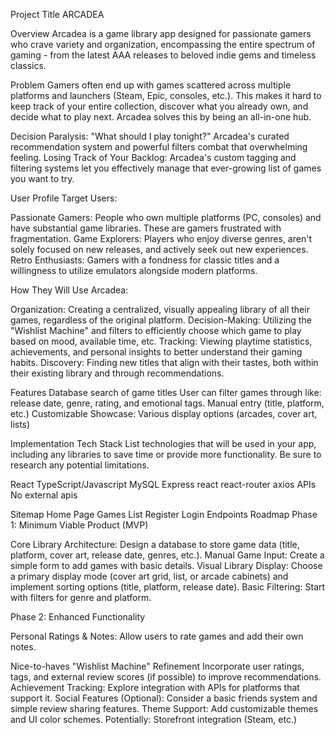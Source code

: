 Project Title
ARCADEA

Overview
Arcadea is a game library app designed for passionate gamers who crave variety and organization, encompassing the entire spectrum of gaming - from the latest AAA releases to beloved indie gems and timeless classics.

Problem
Gamers often end up with games scattered across multiple platforms and launchers (Steam, Epic, consoles, etc.). This makes it hard to keep track of your entire collection, discover what you already own, and decide what to play next. Arcadea solves this by being an all-in-one hub.

Decision Paralysis: "What should I play tonight?" Arcadea's curated recommendation system and powerful filters combat that overwhelming feeling. Losing Track of Your Backlog: Arcadea's custom tagging and filtering systems let you effectively manage that ever-growing list of games you want to try.

User Profile
Target Users:

Passionate Gamers: People who own multiple platforms (PC, consoles) and have substantial game libraries. These are gamers frustrated with fragmentation. Game Explorers: Players who enjoy diverse genres, aren't solely focused on new releases, and actively seek out new experiences. Retro Enthusiasts: Gamers with a fondness for classic titles and a willingness to utilize emulators alongside modern platforms.

How They Will Use Arcadea:

Organization: Creating a centralized, visually appealing library of all their games, regardless of the original platform. Decision-Making: Utilizing the "Wishlist Machine" and filters to efficiently choose which game to play based on mood, available time, etc. Tracking: Viewing playtime statistics, achievements, and personal insights to better understand their gaming habits. Discovery: Finding new titles that align with their tastes, both within their existing library and through recommendations.

Features
Database search of game titles User can filter games through like: release date, genre, rating, and emotional tags. Manual entry (title, platform, etc.) Customizable Showcase: Various display options (arcades, cover art, lists)

Implementation
Tech Stack
List technologies that will be used in your app, including any libraries to save time or provide more functionality. Be sure to research any potential limitations.

React
TypeScript/Javascript
MySQL
Express
react
react-router
axios
APIs
No external apis

Sitemap
Home Page
Games List
Register
Login
Endpoints
Roadmap
Phase 1: Minimum Viable Product (MVP)

Core Library Architecture: Design a database to store game data (title, platform, cover art, release date, genres, etc.). Manual Game Input: Create a simple form to add games with basic details. Visual Library Display: Choose a primary display mode (cover art grid, list, or arcade cabinets) and implement sorting options (title, platform, release date). Basic Filtering: Start with filters for genre and platform.

Phase 2: Enhanced Functionality

Personal Ratings & Notes: Allow users to rate games and add their own notes.

Nice-to-haves
"Wishlist Machine" Refinement Incorporate user ratings, tags, and external review scores (if possible) to improve recommendations. Achievement Tracking: Explore integration with APIs for platforms that support it. Social Features (Optional): Consider a basic friends system and simple review sharing features. Theme Support: Add customizable themes and UI color schemes. Potentially: Storefront integration (Steam, etc.)